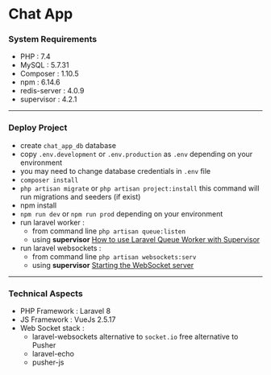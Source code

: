 # Chat App

### System Requirements
- PHP : 7.4
- MySQL : 5.7.31
- Composer : 1.10.5
- npm : 6.14.6
- redis-server : 4.0.9
- supervisor : 4.2.1

---

### Deploy Project
- create `chat_app_db` database
- copy `.env.development` or `.env.production` as `.env` depending on your environment
- you may need to change database credentials in `.env` file
- `composer install`
- `php artisan migrate` or `php artisan project:install` this command will run migrations and seeders (if exist)
- npm install
- `npm run dev` or `npm run prod` depending on your environment
- run laravel worker :
  - from command line `php artisan queue:listen` 
  - using **supervisor** [How to use Laravel Queue Worker with Supervisor](https://ekn.me/2019-11-05/how-to-use-laravel-queue-worker-with-supervisor)
- run laravel websockets :
  - from command line `php artisan websockets:serv` 
  - using **supervisor** [Starting the WebSocket server
](https://beyondco.de/docs/laravel-websockets/basic-usage/starting#keeping-the-socket-server-running-with-supervisord)

---

### Technical Aspects

- PHP Framework : Laravel 8
- JS Framework : VueJs 2.5.17
- Web Socket stack :
  - laravel-websockets alternative to `socket.io` free alternative to Pusher 
  - laravel-echo 
  - pusher-js
 
 